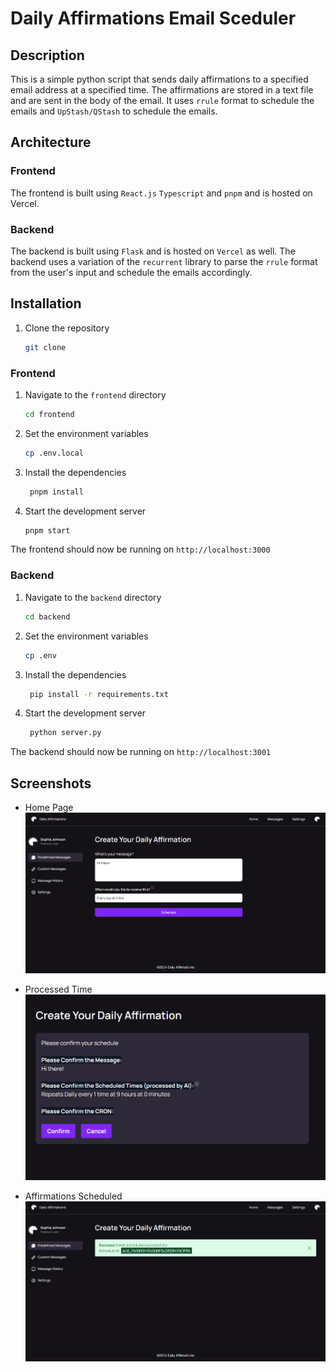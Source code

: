 # Daily Affirmations Email Sceduler

## Description

This is a simple python script that sends daily affirmations to a specified email address at a specified time. The affirmations are stored in a text file and are sent in the body of the email. It uses `rrule` format to schedule the emails and `UpStash/QStash` to schedule the emails.

## Architecture

### Frontend

The frontend is built using `React.js` `Typescript` and `pnpm` and is hosted on Vercel.

### Backend

The backend is built using `Flask` and is hosted on `Vercel` as well.
The backend uses a variation of the `recurrent` library to parse the `rrule` format from the user's input and schedule the emails accordingly.

## Installation

1. Clone the repository

   ```bash
   git clone
   ```

### Frontend

1. Navigate to the `frontend` directory

   ```bash
   cd frontend
   ```

2. Set the environment variables

   ```bash
   cp .env.local
   ```

3. Install the dependencies

   ```bash
    pnpm install
   ```

4. Start the development server
   ```bash
   pnpm start
   ```

The frontend should now be running on `http://localhost:3000`

### Backend

1. Navigate to the `backend` directory

   ```bash
   cd backend

   ```

2. Set the environment variables

   ```bash
   cp .env
   ```

3. Install the dependencies

   ```bash
    pip install -r requirements.txt
   ```

4. Start the development server
   ```bash
    python server.py
   ```

The backend should now be running on `http://localhost:3001`

## Screenshots

- Home Page
  ![Home Page](./images/home.png)

- Processed Time
  ![Processed Time](./images/processed_time.png)

- Affirmations Scheduled
  ![Affirmations Scheduled](./images/scheduled.png)
